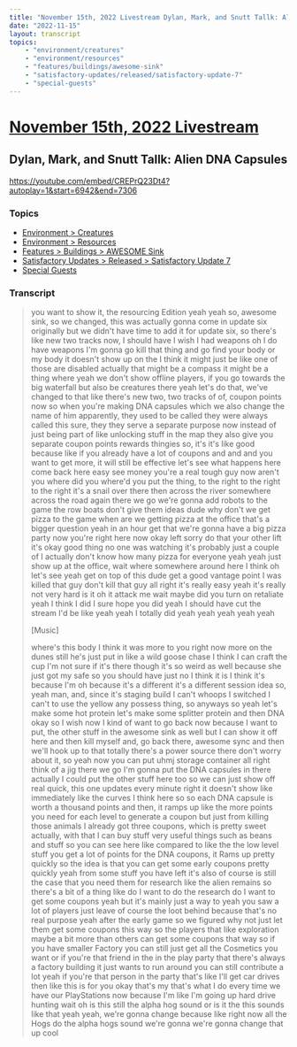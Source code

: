 ```yaml
---
title: "November 15th, 2022 Livestream Dylan, Mark, and Snutt Tallk: Alien DNA Capsules"
date: "2022-11-15"
layout: transcript
topics:
    - "environment/creatures"
    - "environment/resources"
    - "features/buildings/awesome-sink"
    - "satisfactory-updates/released/satisfactory-update-7"
    - "special-guests"
---
```

# [November 15th, 2022 Livestream](../2022-11-15.md)
## Dylan, Mark, and Snutt Tallk: Alien DNA Capsules
https://youtube.com/embed/CREPrQ23Dt4?autoplay=1&start=6942&end=7306

### Topics
* [Environment > Creatures](../topics/environment/creatures.md)
* [Environment > Resources](../topics/environment/resources.md)
* [Features > Buildings > AWESOME Sink](../topics/features/buildings/awesome-sink.md)
* [Satisfactory Updates > Released > Satisfactory Update 7](../topics/satisfactory-updates/released/satisfactory-update-7.md)
* [Special Guests](../topics/special-guests.md)

### Transcript

> you want to show it, the resourcing Edition yeah yeah so, awesome sink, so we changed, this was actually gonna come in update six originally but we didn't have time to add it for update six, so there's like new two tracks now, I should have I wish I had weapons oh I do have weapons I'm gonna go kill that thing and go find your body or my body it doesn't show up on the I think it might just be like one of those are disabled actually that might be a compass it might be a thing where yeah we don't show offline players, if you go towards the big waterfall but also be creatures there yeah let's do that, we've changed to that like there's new two, two tracks of of, coupon points now so when you're making DNA capsules which we also change the name of him apparently, they used to be called they were always called this sure, they they serve a separate purpose now instead of just being part of like unlocking stuff in the map they also give you separate coupon points rewards thingies so, it's it's like good because like if you already have a lot of coupons and and and you want to get more, it will still be effective let's see what happens here come back here easy see money you're a real tough guy now aren't you where did you where'd you put the thing, to the right to the right to the right it's a snail over there then across the river somewhere across the road again there we go we're gonna add robots to the game the row boats don't give them ideas dude why don't we get pizza to the game when are we getting pizza at the office that's a bigger question yeah in an hour get that we're gonna have a big pizza party now you're right here now okay left sorry do that your other lift it's okay good thing no one was watching it's probably just a couple of I actually don't know how many pizza for everyone yeah yeah just show up at the office, wait where somewhere around here I think oh let's see yeah get on top of this dude get a good vantage point I was killed that guy don't kill that guy all right it's really easy yeah it's really not very hard is it oh it attack me wait maybe did you turn on retaliate yeah I think I did I sure hope you did yeah I should have cut the stream I'd be like yeah yeah I totally did yeah yeah yeah yeah yeah
>
> [Music]
>
> where's this body I think it was more to you right now more on the dunes still he's just put in like a wild goose chase I think I can craft the cup I'm not sure if it's there though it's so weird as well because she just got my safe so you should have just no I think it is I think it's because I'm oh because it's a different it's a different session idea so, yeah man, and, since it's staging build I can't whoops I switched I can't to use the yellow any possess thing, so anyways so yeah let's make some hot protein let's make some splitter protein and then DNA okay so I wish now I kind of want to go back now because I want to put, the other stuff in the awesome sink as well but I can show it off here and then kill myself and, go back there, awesome sync and then we'll hook up to that totally there's a power source there don't worry about it, so yeah now you can put uhmj storage container all right think of a jig there we go I'm gonna put the DNA capsules in there actually I could put the other stuff here too so we can just show off real quick, this one updates every minute right it doesn't show like immediately like the curves I think here so so each DNA capsule is worth a thousand points and then, it ramps up like the more points you need for each level to generate a coupon but just from killing those animals I already got three coupons, which is pretty sweet actually, with that I can buy stuff very useful things such as beans and stuff so you can see here like compared to like the the low level stuff you get a lot of points for the DNA coupons, it Rams up pretty quickly so the idea is that you can get some early coupons pretty quickly yeah from some stuff you have left it's also of course is still the case that you need them for research like the alien remains so there's a bit of a thing like do I want to do the research do I want to get some coupons yeah but it's mainly just a way to yeah you saw a lot of players just leave of course the loot behind because that's no real purpose yeah after the early game so we figured why not just let them get some coupons this way so the players that like exploration maybe a bit more than others can get some coupons that way so if you have smaller Factory you can still just get all the Cosmetics you want or if you're that friend in the in the play party that there's always a factory building it just wants to run around you can still contribute a lot yeah if you're that person in the party that's like I'll get car drives then like this is for you okay that's my that's what I do every time we have our PlayStations now because I'm like I'm going up hard drive hunting wait oh is this still the alpha hog sound or is it the this sounds like that yeah yeah, we're gonna change because like right now all the Hogs do the alpha hogs sound we're gonna we're gonna change that up cool
